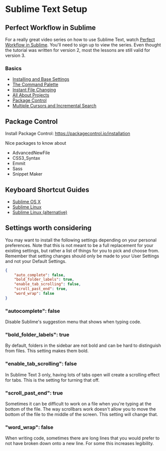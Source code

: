 # Sublime Text Setup

## Perfect Workflow in Sublime

For a really great video series on how to use Sublime Text, watch [Perfect Workflow in Sublime](http://code.tutsplus.com/articles/perfect-workflow-in-sublime-text-free-course--net-27293). You'll need to sign up to view the series. Even thought the tutorial was written for version 2, most the lessons are still valid for version 3.

### Basics
- [Installing and Base Settings](https://code.tutsplus.com/courses/perfect-workflow-in-sublime-text-2/lessons/installation-and-base-settings)
- [The Command Palette](https://code.tutsplus.com/courses/perfect-workflow-in-sublime-text-2/lessons/the-command-palette)
- [Instant File Changing](https://code.tutsplus.com/courses/perfect-workflow-in-sublime-text-2/lessons/instant-file-changing)
- [All About Projects](https://code.tutsplus.com/courses/perfect-workflow-in-sublime-text-2/lessons/all-about-projects)
- [Package Control](https://code.tutsplus.com/courses/perfect-workflow-in-sublime-text-2/lessons/package-control)
- [Multiple Cursors and Incremental Search](https://code.tutsplus.com/courses/perfect-workflow-in-sublime-text-2/lessons/multiple-cursors-and-incremental-search)


## Package Control

Install Package Control: https://packagecontrol.io/installation

Nice packages to know about

- AdvancedNewFile
- CSS3_Syntax
- Emmit
- Sass
- Snippet Maker


## Keyboard Shortcut Guides

- [Sublime OS X](http://sublime-text-unofficial-documentation.readthedocs.org/en/latest/reference/keyboard_shortcuts_osx.html)
- [Sublime Linux](http://sublime-text-unofficial-documentation.readthedocs.org/en/latest/reference/keyboard_shortcuts_win.html)
- [Sublime Linux (alternative)](https://gist.github.com/Belgand/2856947)

## Settings worth considering

You may want to install the following settings depending on your personal preferences. Note that this is not meant to be a full replacement for your existing settings, but rather a list of things for you to pick and choose from. Remember that setting changes should only be made to your User Settings and not your Default Settings.

```json
{
	"auto_complete": false,
	"bold_folder_labels": true,
	"enable_tab_scrolling": false,
	"scroll_past_end": true,
	"word_wrap": false
}
```

### "autocomplete": false
Disable Sublime's suggestion menu that shows when typing code.

### "bold_folder_labels": true 
By default, folders in the sidebar are not bold and can be hard to distinguish from files. This setting makes them bold.

### "enable_tab_scrolling": false
In Sublime Text 3 only, having lots of tabs open will create a scrolling effect for tabs. This is the setting for turning that off.

### "scroll_past_end": true
Sometimes it can be difficult to work on a file when you're typing at the bottom of the file. The way scrollbars work doesn't allow you to move the bottom of the file to the middle of the screen. This setting will change that.

### "word_wrap": false
When writing code, sometimes there are long lines that you would prefer to not have broken down onto a new line. For some this increases legibility.